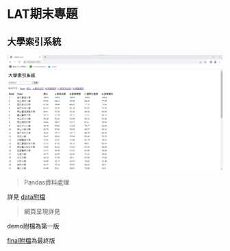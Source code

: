 # LAT期末專題

##  大學索引系統

![Alt text](大學索引系統.png)

> Pandas資料處理

詳見 [data附檔](https://github.com/deng41075010h/LAT/tree/main/finall%20project/data)

> 網頁呈現詳見
  
demo附檔為第一版

[final附檔](https://github.com/deng41075010h/LAT/tree/main/finall%20project/final)為最終版
